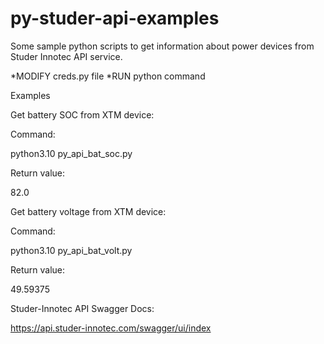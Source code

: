 # py-studer-api-examples

Some sample python scripts to get information about power devices from Studer Innotec API service.

*MODIFY creds.py file 
*RUN python command

Examples

Get battery SOC from XTM device:

Command:	

python3.10 py_api_bat_soc.py

Return value: 	

82.0

Get battery voltage from XTM device:

Command:	

python3.10 py_api_bat_volt.py          

Return value:   

49.59375

Studer-Innotec API Swagger Docs:

https://api.studer-innotec.com/swagger/ui/index
